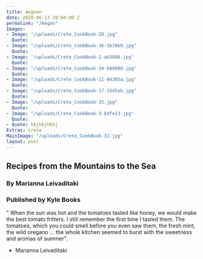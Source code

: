 ```yaml
---
title: Aegean
date: 2020-06-13 20:04:00 Z
permalink: "/Aegan"
Images:
- Image: "/uploads/Crete_CookBook-20.jpg"
  Quote: 
- Image: "/uploads/Crete_CookBook-36-5b3869.jpg"
  Quote: 
- Image: "/uploads/Crete_CookBook-2-a63846.jpg"
  Quote: 
- Image: "/uploads/Crete_CookBook-34-b89088.jpg"
  Quote: 
- Image: "/uploads/Crete_CookBook-11-04305a.jpg"
  Quote: 
- Image: "/uploads/Crete_CookBook-17-1545eb.jpg"
  Quote: 
- Image: "/uploads/Crete_CookBook-35.jpg"
  Quote: 
- Image: "/uploads/Crete_CookBook-3-bdfe13.jpg"
  Quote: 
- Quote: hkjhkjhkhj
Extras: Crete
MainImage: "/uploads/Crete_CookBook-32.jpg"
layout: post
---
```


## Recipes from the Mountains to the Sea
### By Marianna Leivaditaki 
### Published by Kyle Books

" When the sun was hot and the tomatoes tasted like honey, we would make the best tomato fritters. I still remember the first time I tasted them. The tomatoes, which you could smell before you even saw them, the fresh mint, the wild oregano
... the whole kitchen seemed to burst with the sweetness and aromas of summer".

- Marianna Leivaditaki